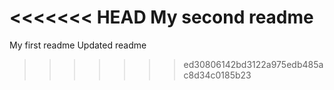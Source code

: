 <<<<<<< HEAD
My second readme
=======
My first readme
Updated readme
>>>>>>> ed30806142bd3122a975edb485ac8d34c0185b23
